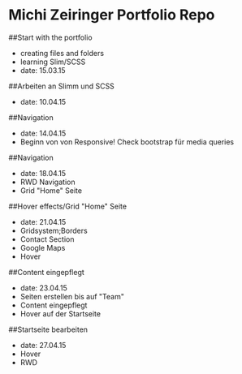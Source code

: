 Michi Zeiringer Portfolio Repo
===========================

##Start with the portfolio

- creating files and folders
- learning Slim/SCSS
- date: 15.03.15

##Arbeiten an Slimm und SCSS

- date: 10.04.15

##Navigation

- date: 14.04.15
- Beginn von von Responsive! Check bootstrap für media queries


##Navigation

- date: 18.04.15
- RWD Navigation
- Grid "Home" Seite

##Hover effects/Grid "Home" Seite

- date: 21.04.15
- Gridsystem;Borders
- Contact Section
- Google Maps
- Hover

##Content eingepflegt

- date: 23.04.15
- Seiten erstellen bis auf "Team"
- Content eingepflegt
- Hover auf der Startseite

##Startseite bearbeiten

- date: 27.04.15
- Hover
- RWD


